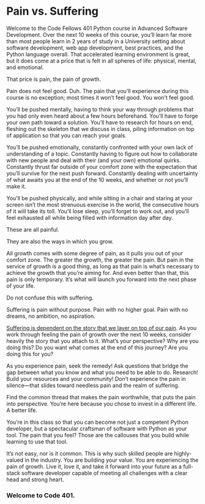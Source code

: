 # Pain vs. Suffering
Welcome to the Code Fellows 401 Python course in Advanced Software Development. Over the next 10 weeks of this course, you’ll learn far more than most people learn in 2 years of study in a University setting about software development, web app development, best practices, and the Python language overall. That accelerated learning environment is great, but it does come at a price that is felt in all spheres of life: physical, mental, and emotional.

That price is pain, the pain of growth.

Pain does not feel good. Duh. The pain that you’ll experience during this course is no exception; most times it won’t feel good. You won’t feel good.

You’ll be pushed mentally, having to think your way through problems that you had only even heard about a few hours beforehand. You’ll have to forge your own path toward a solution. You’ll have to research for hours on end, fleshing out the skeleton that we discuss in class, piling information on top of application so that you can reach your goals.

You’ll be pushed emotionally, constantly confronted with your own lack of understanding of a topic. Constantly having to figure out how to collaborate with new people and deal with their (and your own) emotional quirks. Constantly thrust far outside of your comfort zone with the expectation that you’ll survive for the next push forward. Constantly dealing with uncertainty of what awaits you at the end of the 10 weeks, and whether or not you’ll make it.

You’ll be pushed physically, and while sitting in a chair and staring at your screen isn’t the most strenuous exercise in the world, the consecutive hours of it will take its toll. You’ll lose sleep, you’ll forget to work out, and you’ll feel exhausted all while being filled with information day after day.

These are all painful.

They are also the ways in which you grow.

All growth comes with some degree of pain, as it pulls you out of your comfort zone. The greater the growth, the greater the pain. But pain in the service of growth is a good thing, as long as that pain is what’s necessary to achieve the growth that you’re aiming for. And even better than that, this pain is only temporary. It’s what will launch you forward into the next phase of your life.

Do not confuse this with suffering.

Suffering is pain without purpose. Pain with no higher goal. Pain with no dreams, no ambition, no aspiration.

[Suffering is dependent on the story that we layer on top of our pain](http://acleanmind.org/essential-topics/pain-vs-suffering/). As you work through feeling the pain of growth over the next 10 weeks, consider heavily the story that you attach to it. What’s your perspective? Why are you doing this? Do you want what comes at the end of this journey? Are you doing this for you?

As you experience pain, seek the remedy! Ask questions that bridge the gap between what you know and what you need to be able to do. Research! Build your resources and your community! Don’t experience the pain in silence—that slides toward needless pain and the realm of suffering.

Find the common thread that makes the pain worthwhile, that puts the pain into perspective. You’re here because you chose to invest in a different life. A better life.

You’re in this class so that you can become not just a competent Python developer, but a spectacular craftsman of software with Python as your tool. The pain that you feel? Those are the callouses that you build while learning to use that tool.

It’s not easy, nor is it common. This is why such skilled people are highly-valued in the industry. You are building your value. You are experiencing the pain of growth. Live it, love it, and take it forward into your future as a full-stack software developer capable of meeting all challenges with a clear head and strong heart.

### Welcome to Code 401.

